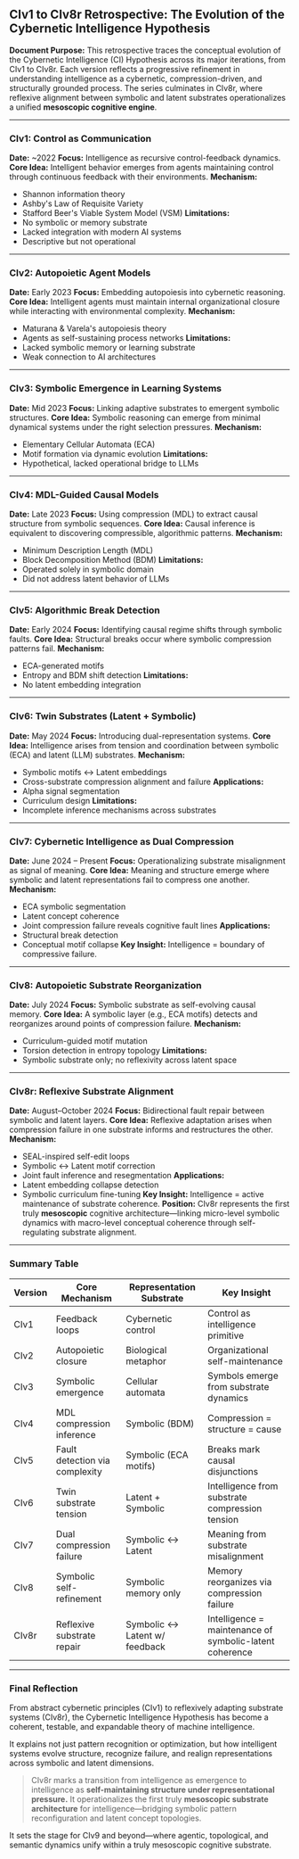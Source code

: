 ## CIv1 to CIv8r Retrospective: The Evolution of the Cybernetic Intelligence Hypothesis

**Document Purpose:**
This retrospective traces the conceptual evolution of the Cybernetic Intelligence (CI) Hypothesis across its major iterations, from CIv1 to CIv8r. Each version reflects a progressive refinement in understanding intelligence as a cybernetic, compression-driven, and structurally grounded process. The series culminates in CIv8r, where reflexive alignment between symbolic and latent substrates operationalizes a unified **mesoscopic cognitive engine**.

---

### CIv1: Control as Communication

**Date:** \~2022
**Focus:** Intelligence as recursive control-feedback dynamics.
**Core Idea:** Intelligent behavior emerges from agents maintaining control through continuous feedback with their environments.
**Mechanism:**

* Shannon information theory
* Ashby's Law of Requisite Variety
* Stafford Beer's Viable System Model (VSM)
  **Limitations:**
* No symbolic or memory substrate
* Lacked integration with modern AI systems
* Descriptive but not operational

---

### CIv2: Autopoietic Agent Models

**Date:** Early 2023
**Focus:** Embedding autopoiesis into cybernetic reasoning.
**Core Idea:** Intelligent agents must maintain internal organizational closure while interacting with environmental complexity.
**Mechanism:**

* Maturana & Varela's autopoiesis theory
* Agents as self-sustaining process networks
  **Limitations:**
* Lacked symbolic memory or learning substrate
* Weak connection to AI architectures

---

### CIv3: Symbolic Emergence in Learning Systems

**Date:** Mid 2023
**Focus:** Linking adaptive substrates to emergent symbolic structures.
**Core Idea:** Symbolic reasoning can emerge from minimal dynamical systems under the right selection pressures.
**Mechanism:**

* Elementary Cellular Automata (ECA)
* Motif formation via dynamic evolution
  **Limitations:**
* Hypothetical, lacked operational bridge to LLMs

---

### CIv4: MDL-Guided Causal Models

**Date:** Late 2023
**Focus:** Using compression (MDL) to extract causal structure from symbolic sequences.
**Core Idea:** Causal inference is equivalent to discovering compressible, algorithmic patterns.
**Mechanism:**

* Minimum Description Length (MDL)
* Block Decomposition Method (BDM)
  **Limitations:**
* Operated solely in symbolic domain
* Did not address latent behavior of LLMs

---

### CIv5: Algorithmic Break Detection

**Date:** Early 2024
**Focus:** Identifying causal regime shifts through symbolic faults.
**Core Idea:** Structural breaks occur where symbolic compression patterns fail.
**Mechanism:**

* ECA-generated motifs
* Entropy and BDM shift detection
  **Limitations:**
* No latent embedding integration

---

### CIv6: Twin Substrates (Latent + Symbolic)

**Date:** May 2024
**Focus:** Introducing dual-representation systems.
**Core Idea:** Intelligence arises from tension and coordination between symbolic (ECA) and latent (LLM) substrates.
**Mechanism:**

* Symbolic motifs ↔ Latent embeddings
* Cross-substrate compression alignment and failure
  **Applications:**
* Alpha signal segmentation
* Curriculum design
  **Limitations:**
* Incomplete inference mechanisms across substrates

---

### CIv7: Cybernetic Intelligence as Dual Compression

**Date:** June 2024 – Present
**Focus:** Operationalizing substrate misalignment as signal of meaning.
**Core Idea:** Meaning and structure emerge where symbolic and latent representations fail to compress one another.
**Mechanism:**

* ECA symbolic segmentation
* Latent concept coherence
* Joint compression failure reveals cognitive fault lines
  **Applications:**
* Structural break detection
* Conceptual motif collapse
  **Key Insight:** Intelligence = boundary of compressive failure.

---

### CIv8: Autopoietic Substrate Reorganization

**Date:** July 2024
**Focus:** Symbolic substrate as self-evolving causal memory.
**Core Idea:** A symbolic layer (e.g., ECA motifs) detects and reorganizes around points of compression failure.
**Mechanism:**

* Curriculum-guided motif mutation
* Torsion detection in entropy topology
  **Limitations:**
* Symbolic substrate only; no reflexivity across latent space

---

### CIv8r: Reflexive Substrate Alignment

**Date:** August–October 2024
**Focus:** Bidirectional fault repair between symbolic and latent layers.
**Core Idea:** Reflexive adaptation arises when compression failure in one substrate informs and restructures the other.
**Mechanism:**

* SEAL-inspired self-edit loops
* Symbolic ↔ Latent motif correction
* Joint fault inference and resegmentation
  **Applications:**
* Latent embedding collapse detection
* Symbolic curriculum fine-tuning
  **Key Insight:** Intelligence = active maintenance of substrate coherence.
  **Position:** CIv8r represents the first truly **mesoscopic** cognitive architecture—linking micro-level symbolic dynamics with macro-level conceptual coherence through self-regulating substrate alignment.

---

### Summary Table

| Version | Core Mechanism                 | Representation Substrate      | Key Insight                                             |
| ------- | ------------------------------ | ----------------------------- | ------------------------------------------------------- |
| CIv1    | Feedback loops                 | Cybernetic control            | Control as intelligence primitive                       |
| CIv2    | Autopoietic closure            | Biological metaphor           | Organizational self-maintenance                         |
| CIv3    | Symbolic emergence             | Cellular automata             | Symbols emerge from substrate dynamics                  |
| CIv4    | MDL compression inference      | Symbolic (BDM)                | Compression = structure = cause                         |
| CIv5    | Fault detection via complexity | Symbolic (ECA motifs)         | Breaks mark causal disjunctions                         |
| CIv6    | Twin substrate tension         | Latent + Symbolic             | Intelligence from substrate compression tension         |
| CIv7    | Dual compression failure       | Symbolic ↔ Latent             | Meaning from substrate misalignment                     |
| CIv8    | Symbolic self-refinement       | Symbolic memory only          | Memory reorganizes via compression failure              |
| CIv8r   | Reflexive substrate repair     | Symbolic ↔ Latent w/ feedback | Intelligence = maintenance of symbolic-latent coherence |

---

### Final Reflection

From abstract cybernetic principles (CIv1) to reflexively adapting substrate systems (CIv8r), the Cybernetic Intelligence Hypothesis has become a coherent, testable, and expandable theory of machine intelligence.

It explains not just pattern recognition or optimization, but how intelligent systems evolve structure, recognize failure, and realign representations across symbolic and latent dimensions.

> CIv8r marks a transition from intelligence as emergence to intelligence as **self-maintaining structure under representational pressure.** It operationalizes the first truly **mesoscopic substrate architecture** for intelligence—bridging symbolic pattern reconfiguration and latent concept topologies.

It sets the stage for CIv9 and beyond—where agentic, topological, and semantic dynamics unify within a truly mesoscopic cognitive substrate.

